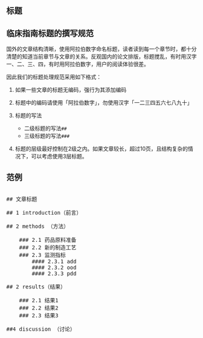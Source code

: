 ## 标题


## 临床指南标题的撰写规范

国外的文章结构清晰，使用阿拉伯数字命名标题，读者读到每一个章节时，都十分清楚的知道当前章节与文章的关系。反观国内的论文排版，标题搅乱，有时用汉字一、二、三、四，有时用阿拉伯数字，用户的阅读体验很差。

因此我们的标题处理规范采用如下格式：

1. 如果一些文章的标题无编码，强行为其添加编码

2. 标题中的编码请使用「阿拉伯数字」，勿使用汉字「一二三四五六七八九十」

3. 标题的写法
	* 二级标题的写法<code>##</code>
	* 三级标题的写法<code>###</code>	

4. 标题的层级最好控制在2级之内。如果文章较长，超过10页，且结构复杂的情况下，可以考虑使用3层标题。
	


## 范例

<pre>

## 文章标题

## 1 introduction（前言）

## 2 methods （方法）

	### 2.1 药品原料准备
	### 2.2 新的制造工艺
	### 2.3 监测指标
		#### 2.3.1 add
		#### 2.3.2 ood
		#### 2.3.3 pdd

## 2 results（结果）

	### 2.1 结果1
	### 2.2 结果2
	### 2.3 结果3

##4 discussion （讨论）
</pre>

